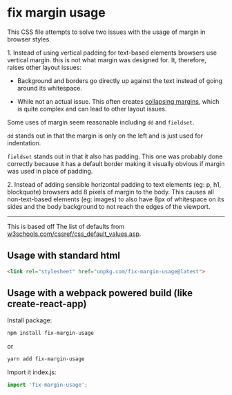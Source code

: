 # fix margin usage

This CSS file attempts to solve two issues with the usage of margin in browser styles.

1\. Instead of using vertical padding for text-based elements browsers use vertical margin. this is not what margin was designed for. It, therefore, raises other layout issues:

- Background and borders go directly up against the text instead of going around its whitespace.

- While not an actual issue. This often creates [collapsing margins](https://developer.mozilla.org/en-US/docs/Web/CSS/CSS_Box_Model/Mastering_margin_collapsing), which is quite complex and can lead to other layout issues.
  
Some uses of margin seem reasonable including `dd` and `fieldset`.

`dd` stands out in that the margin is only on the left and is just used for indentation.

`fieldset` stands out in that it also has padding. This one was probably done correctly because it has a default border making it visually obvious if margin was used in place of padding.

2\. Instead of adding sensible horizontal padding to text elements (eg: p, h1, blockquote) browsers add 8 pixels of margin to the body. This causes all non-text-based elements (eg: images) to also have 8px of whitespace on its sides and the body background to not reach the edges of the viewport.

---

This is based off The list of defaults from [w3schools.com/cssref/css_default_values.asp](https://www.w3schools.com/cssref/css_default_values.asp).

## Usage with standard html

```html
<link rel="stylesheet" href="unpkg.com/fix-margin-usage@latest">
```

## Usage with a webpack powered build (like create-react-app)

Install package:

```bash
npm install fix-margin-usage
```

or

```bash
yarn add fix-margin-usage
```

Import it index.js:

```javascript
import 'fix-margin-usage';
```
